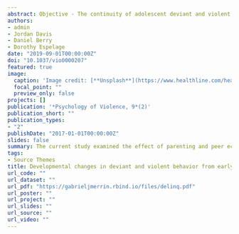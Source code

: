 ```yaml
---
abstract: Objective - The continuity of adolescent deviant and violent behaviors has serious implications for engagement in criminal activities in adulthood. The current study examined the effect of parenting and peer ecologies on the development of deviant and violent behaviors during adolescence. Method - An accelerated longitudinal design was used to analyze the associations of parental monitoring and peer deviance with the trajectories of adolescent deviant and violent behaviors from the spring of Grade 5 through the spring of Grade 11 (N = 1,162). A series of multilevel models were fitted to the data. Between- and within-person associations were used to test the moderating effects of parental monitoring on the development of deviant and violent behaviors. Results - Changes in deviant and violent behaviors were evident across adolescence. Support for the moderating effect of between- and within-person parental monitoring on the development of deviant and violent behaviors in adolescence was found. Two cross-level interactions among within-person peer deviance and between-person parental monitoring and within-person parental monitoring and between-person peer deviance were found, suggesting support for the moderating effect of parental monitoring. Additionally, a significant interaction among between-person parental monitoring and between-person peer deviance indicated that individuals who reported lower levels of parental monitoring and higher levels of peer deviance reported the highest levels of deviant and violent behaviors, and adolescents who reported higher levels of parental monitoring and higher levels of peer deviance reported less positive growth. Conclusion - The findings underscore the important role parents play in offsetting the adverse outcomes of having deviant friends.
authors:
- admin
- Jordan Davis
- Daniel Berry
- Dorothy Espelage
date: "2019-09-01T00:00:00Z"
doi: "10.1037/vio0000207"
featured: true
image:
  caption: 'Image credit: [**Unsplash**](https://www.healthline.com/health/aggressive-behavior)'
  focal_point: ""
  preview_only: false
projects: []
publication: '*Psychology of Violence, 9*(2)'
publication_short: ""
publication_types:
- "2"
publishDate: "2017-01-01T00:00:00Z"
slides: false 
summary: The current study examined the effect of parenting and peer ecologies on the development of deviant and violent behaviors during adolescence.
tags:
- Source Themes
title: Developmental changes in deviant and violent behavior from early to late adolescence - Associations with parental monitoring and peer deviance
url_code: ""
url_dataset: ""
url_pdf: "https://gabrieljmerrin.rbind.io/files/delinq.pdf"
url_poster: ""
url_project: ""
url_slides: ""
url_source: ""
url_video: ""
---
```

